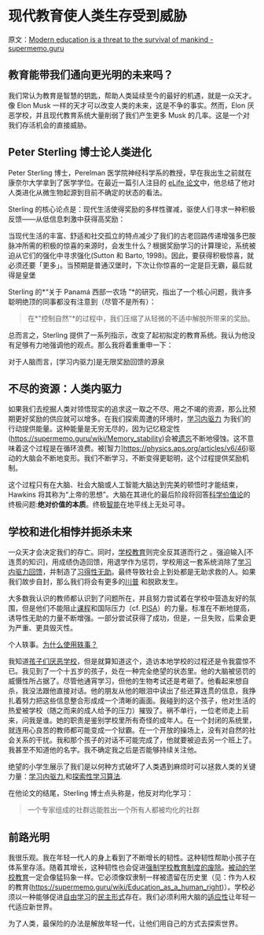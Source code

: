 # 现代教育使人类生存受到威胁

原文：[Modern education is a threat to the survival of mankind - supermemo.guru](https://supermemo.guru/wiki/Modern_education_is_a_threat_to_the_survival_of_mankind)

## 教育能带我们通向更光明的未来吗？

我们常认为教育是智慧的钥匙，帮助人类延续至今的最好的机遇，就是一众天才。像 Elon Musk 一样的天才可以改变人类的未来，这是不争的事实。然而，Elon 厌恶学校，并且现代教育系统大量削弱了我们产生更多 Musk 的几率。这是一个对我们存活机会的直接威胁。 

## Peter Sterling 博士论人类进化

Peter Sterling 博士，Perelman 医学院神经科学系的教授，早在我出生之前就在康奈尔大学拿到了医学学位。在最近一篇引人注目的 [eLife 论文](https://elifesciences.org/articles/36133)中，他总结了他对人类进化从微生物起源到目前不确定的状态的看法。

Sterling 的核心论点是：现代生活使得奖励的多样性骤减，驱使人们寻求一种积极反馈——从低信息刺激中获得高奖励：

当现代生活的丰富、舒适和社交孤立的特点减少了我们的古老回路传递增强多巴胺脉冲所需的积极的惊喜的来源时，会发生什么？根据奖励学习的计算理论，系统被迫从它们的强化中寻求强化(Sutton 和 Barto, 1998)。因此，要获得积极惊喜，就必须还要「更多」。当预期是普通汉堡时，下次让你惊喜的一定是巨无霸，最后就得是皇堡

Sterling 的*“关于 Panamá 西部一农场 ”*的研究，指出了一个核心问题，我许多聪明绝顶的同事都没有注意到（尽管不是所有）：

> 在*"控制自然"*的过程中，我们压缩了从轻微的不适中解脱所带来的奖励。

总而言之，Sterling 提供了一系列指示，改变了起初拟定的教育系统。我认为他没有足够有力地强调他的观点。那么我将着重重申一下：

对于人脑而言，[学习内驱力]是无限奖励回馈的源泉

## 不尽的资源：人类内驱力

如果我们去挖掘人类对领悟现实的追求这一取之不尽、用之不竭的资源，那么比预期更好奖励的供应就可以增多。在我们探索周遭的环境时，[学习内驱力](https://supermemo.guru/wiki/Learn_drive) 为我们的行动提供能量。这种能量是无穷无尽的，因为记忆稳定性(https://supermemo.guru/wiki/Memory_stability)会被[遗忘](https://supermemo.guru/wiki/Forgetting)不断地侵蚀。这不意味着这个过程是在循环浪费。被[智力]https://physics.aps.org/articles/v6/46)驱动的大脑会不断地变形。我们不断学习，不断变得更聪明，这个过程提供奖励机制。

这个过程只有在大脑、社会大脑或人工智能大脑达到完美的顿悟时才能结束，Hawkins 将其称为“上帝的思想”。大脑在其进化的最后阶段将回答[科学价值论](https://supermemo.guru/wiki/Goodness_of_knowledge)的终极问题:**绝对价值的本质**。终极[智能](https://en.wikipedia.org/wiki/Nous)在地平线上无处可寻。

## 学校和进化相悖并扼杀未来

一众天才会决定我们的存亡。同时，[学校教育](https://supermemo.guru/wiki/Schooling)则完全反其道而行之 。强迫输入[不连贯的知识]，用成绩伪造回馈，用退学作为惩罚，学校用这一套系统消除了[学习内驱力回馈](https://supermemo.guru/wiki/Pleasure_of_learning)，并制造了[习得性无助](https://supermemo.guru/wiki/Learned_helplessness)。最终导致社会上到处都是无助求救的人。如果我们故步自封，那么我们将会有更多的[川普](https://supermemo.guru/wiki/Donald_Trump) 和脱欧发生。

大多数我认识的教师都认识到了问题所在，并且努力尝试着在学校中营造友好的氛围，但是他们不能阻止[课程](https://supermemo.guru/wiki/Curriculum)和国际压力（cf. [PISA](https://supermemo.guru/wiki/PISA)）的力量。标准在不断地提高，诱导性无助的力量不断增强。一部分尝试获得了成功，但是，一旦失败，后果会更为严重、更具毁灭性。

个人轶事。[为什么使用轶事？](https://supermemo.guru/wiki/Why_use_anecdotes%3F)

我知道[孩子们厌恶学校](https://supermemo.guru/wiki/Why_students_hate_school)，但是就算知道这个，造访本地学校的过程还是令我震惊不已。我见到了一个十五岁的孩子，处在一种完全绝望的状态里。他的大脑被惩罚的威慑性所占据了。尽管他通宵学习，但他的生物考试还是考砸了。他看起来想自杀，我没法跟他直接对话。他的朋友从他的眼泪中读出了些还算连贯的信息，我挣扎着努力把这些信息整合形成成一个清晰的画面。我碰到的这个孩子，他对生活的热爱被学校（随之而来的成人给予的压力）摧毁了。祸不单行，一位老师走上前来，问我是谁。她的职责是鉴别学校里所有奇怪的成年人。在一个封闭的系统里，就连用心良苦的教师都可能变成一个狱霸。在一个开放的操场上，没有对自然的社会关系的干扰。我和那个孩子的对话不可能完成了，他就要被迫去另一个班上了。我甚至不知道他的名字。我不确定我之后是否能够持续关注他。

绝望的小学生展示了我们是以何种方式破坏了人类遇到麻烦时可以拯救人类的关键力量：[学习内驱力](https://supermemo.guru/wiki/Learn_drive),和[探索性学习算法](https://supermemo.guru/wiki/Education_counteracts_evolution).

在他论文的结尾，Sterling 博士点头称是，他反对均化学习：

> 一个专家组成的社群远能胜出一个所有人都被均化的社群

## 前路光明

我很乐观。我在年轻一代人的身上看到了不断增长的韧性。这种韧性帮助小孩子在体系里存活。随着其增长，这种韧性也会促进[强制学校教育制度的废除](https://supermemo.guru/wiki/Abolish_compulsory_schooling)。[被动的学校教育](https://supermemo.guru/wiki/Passive_schooling)一定会像猛犸象一样。它必须像奴隶制一样被遗留在历史里（见：作为人权的教育(https://supermemo.guru/wiki/Education_as_a_human_right)）。学校必须以一种能够促进[自由学习](https://supermemo.guru/wiki/Free_learning)的[民主形式](https://supermemo.guru/wiki/Democratic_school)存在。我们必须利用大脑的[适应性](https://supermemo.guru/wiki/Adaptability)让年轻一代适应新世界。

为了人类，最保险的办法是解放年轻一代，让他们用自己的方式去探索世界。